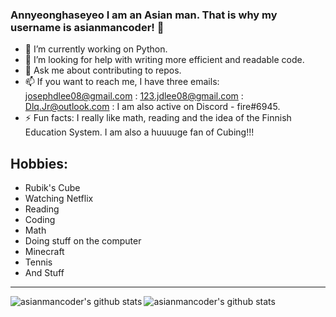 ### Annyeonghaseyeo I am an Asian man. That is why my username is asianmancoder!  👋

- 🔭 I’m currently working on Python. 
- 🤔 I’m looking for help with writing more efficient and readable code. 
- 💬 Ask me about contributing to repos.
- 📫 If you want to reach me, I have three emails: josephdlee08@gmail.com : 123.jdlee08@gmail.com : Dlq.Jr@outlook.com : I am also active on Discord - fire#6945.
- ⚡ Fun facts: I really like math, reading and the idea of the Finnish Education System. I am also a huuuuge fan of Cubing!!!

<h2>
  Hobbies:
  </h2>

<ul>
  <li>Rubik's Cube</li>
    <li>Watching Netflix</li>
    <li>Reading</li>
    <li>Coding</li>
    <li>Math</li>
    <li>Doing stuff on the computer</li>
    <li>Minecraft</li>
    <li>Tennis</li>
    <li>And Stuff</li>
  </ul>

<hr>

<img alt="asianmancoder's github stats" align="left" src="https://github-readme-stats.vercel.app/api?username=asianmancoder&count_private=true&show_icons=true&theme=radical&hide_border=true"/>
<img alt="asianmancoder's github stats" align="left" src="https://github-readme-stats.vercel.app/api/top-langs/?username=asianmancoder&layout=compact&theme=radical&hide_border=true&card_width=250"/>
